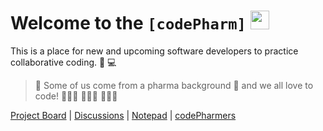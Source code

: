 # Welcome to the **```[codePharm]```** [<img src='https://codetracklift.github.io/codeTrackLift/logos/giphyPharma2Code.gif' alt='codeByPete logo' width='30'>](https://www.codebypete.com)

This is a place for new and upcoming software developers to practice collaborative coding. 🤝 💻

> 🧪 Some of us come from a pharma background 💊 and we all love to code! 🧑🏻‍💻 👩🏼‍💻 👨🏻‍💻

[Project Board](https://github.com/orgs/codepharm/projects/1) | [Discussions](https://github.com/codepharm/playground/discussions) | [Notepad](https://github.com/codepharm/playground/wiki) | [codePharmers](https://github.com/orgs/codepharm/teams/codepharmers)
